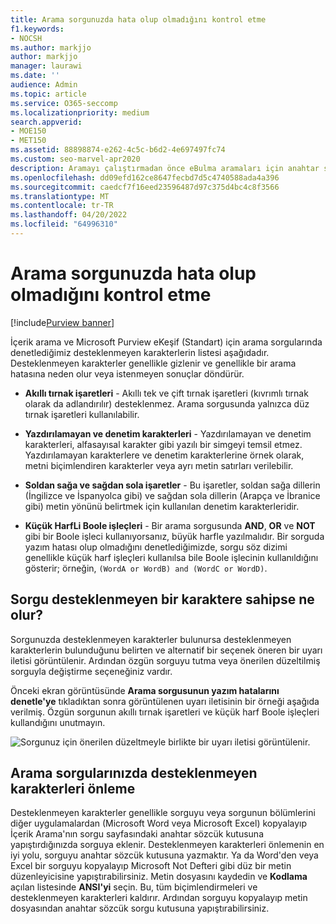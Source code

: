 ```yaml
---
title: Arama sorgunuzda hata olup olmadığını kontrol etme
f1.keywords:
- NOCSH
ms.author: markjjo
author: markjjo
manager: laurawi
ms.date: ''
audience: Admin
ms.topic: article
ms.service: O365-seccomp
ms.localizationpriority: medium
search.appverid:
- MOE150
- MET150
ms.assetid: 88898874-e262-4c5c-b6d2-4e697497fc74
ms.custom: seo-marvel-apr2020
description: Aramayı çalıştırmadan önce eBulma aramaları için anahtar sözcük sorgunuzdaki hataları ve yazım hatalarını algılamayı öğrenin.
ms.openlocfilehash: dd09efd162ce8647fecbd7d5c4740588ada4a396
ms.sourcegitcommit: caedcf7f16eed23596487d97c375d4bc4c8f3566
ms.translationtype: MT
ms.contentlocale: tr-TR
ms.lasthandoff: 04/20/2022
ms.locfileid: "64996310"
---
```

# <a name="check-your-search-query-for-errors"></a>Arama sorgunuzda hata olup olmadığını kontrol etme

[!include[Purview banner](../includes/purview-rebrand-banner.md)]
  
İçerik arama ve Microsoft Purview eKeşif (Standart) için arama sorgularında denetlediğimiz desteklenmeyen karakterlerin listesi aşağıdadır. Desteklenmeyen karakterler genellikle gizlenir ve genellikle bir arama hatasına neden olur veya istenmeyen sonuçlar döndürür.
  
- **Akıllı tırnak işaretleri** - Akıllı tek ve çift tırnak işaretleri (kıvrımlı tırnak olarak da adlandırılır) desteklenmez. Arama sorgusunda yalnızca düz tırnak işaretleri kullanılabilir. 

- **Yazdırılamayan ve denetim karakterleri** - Yazdırılamayan ve denetim karakterleri, alfasayısal karakter gibi yazılı bir simgeyi temsil etmez. Yazdırılamayan karakterlere ve denetim karakterlerine örnek olarak, metni biçimlendiren karakterler veya ayrı metin satırları verilebilir. 

- **Soldan sağa ve sağdan sola işaretler** - Bu işaretler, soldan sağa dillerin (İngilizce ve İspanyolca gibi) ve sağdan sola dillerin (Arapça ve İbranice gibi) metin yönünü belirtmek için kullanılan denetim karakterleridir.

- **Küçük HarfLi Boole işleçleri** - Bir arama sorgusunda **AND**, **OR** ve **NOT** gibi bir Boole işleci kullanıyorsanız, büyük harfle yazılmalıdır. Bir sorguda yazım hatası olup olmadığını denetlediğimizde, sorgu söz dizimi genellikle küçük harf işleçleri kullanılsa bile Boole işlecinin kullanıldığını gösterir; örneğin,  `(WordA or WordB) and (WordC or WordD)`.

## <a name="what-happens-if-a-query-has-an-unsupported-character"></a>Sorgu desteklenmeyen bir karaktere sahipse ne olur?

Sorgunuzda desteklenmeyen karakterler bulunursa desteklenmeyen karakterlerin bulunduğunu belirten ve alternatif bir seçenek öneren bir uyarı iletisi görüntülenir. Ardından özgün sorguyu tutma veya önerilen düzeltilmiş sorguyla değiştirme seçeneğiniz vardır.

Önceki ekran görüntüsünde **Arama sorgusunun yazım hatalarını denetle'ye** tıkladıktan sonra görüntülenen uyarı iletisinin bir örneği aşağıda verilmiş. Özgün sorgunun akıllı tırnak işaretleri ve küçük harf Boole işleçleri kullandığını unutmayın.
  
![Sorgunuz için önerilen düzeltmeyle birlikte bir uyarı iletisi görüntülenir.](../media/23214b30-8e52-412c-bd80-63fb1b3ed52d.png)
  
## <a name="how-to-prevent-unsupported-characters-in-your-search-queries"></a>Arama sorgularınızda desteklenmeyen karakterleri önleme

Desteklenmeyen karakterler genellikle sorguyu veya sorgunun bölümlerini diğer uygulamalardan (Microsoft Word veya Microsoft Excel) kopyalayıp İçerik Arama'nın sorgu sayfasındaki anahtar sözcük kutusuna yapıştırdığınızda sorguya eklenir. Desteklenmeyen karakterleri önlemenin en iyi yolu, sorguyu anahtar sözcük kutusuna yazmaktır. Ya da Word'den veya Excel bir sorguyu kopyalayıp Microsoft Not Defteri gibi düz bir metin düzenleyicisine yapıştırabilirsiniz. Metin dosyasını kaydedin ve **Kodlama** açılan listesinde **ANSI'yi** seçin. Bu, tüm biçimlendirmeleri ve desteklenmeyen karakterleri kaldırır. Ardından sorguyu kopyalayıp metin dosyasından anahtar sözcük sorgu kutusuna yapıştırabilirsiniz.
